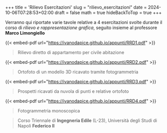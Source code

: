 +++
title = 'Rilievo Esercitazioni'
slug = "rilievo_esercitazioni"
date = 2024-10-06T07:28:53+02:00
draft = false
math = true
hideBackToTop = true
+++

Verranno qui riportate varie tavole relative a 4 esercitazioni svolte durante il corso di *rilievo e rappresentazione grafica*, seguito insieme al professore **Marco Limongiello**

{{< embed-pdf url="https://ivanodapice.github.io/appunti/RRD1.pdf" >}}

> Rilievo diretto di appartamento per civile abitazione

{{< embed-pdf url="https://ivanodapice.github.io/appunti/RRD2.pdf" >}}

> Ortofoto di un modello 3D ricavato tramite fotogrammetria

{{< embed-pdf url="https://ivanodapice.github.io/appunti/RRD3.pdf" >}}

> Prospetti ricavati da nuvola di punti e relative ortofoto

{{< embed-pdf url="https://ivanodapice.github.io/appunti/RRD4.pdf" >}}

> Fotogrammetria monoscopica

> Corso Triennale di **Ingegneria Edile** (L-23), Università degli Studi di Napoli **Federico II**